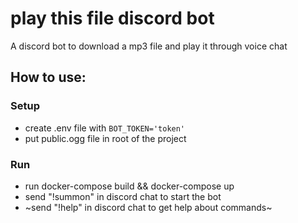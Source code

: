 # play this file discord bot

A discord bot to download a mp3 file and play it through voice chat

## How to use:

### Setup

* create .env file with `BOT_TOKEN='token'`
* put public.ogg file in root of the project

### Run

* run docker-compose build && docker-compose up
* send "!summon" in discord chat to start the bot
* ~send "!help" in discord chat to get help about commands~
